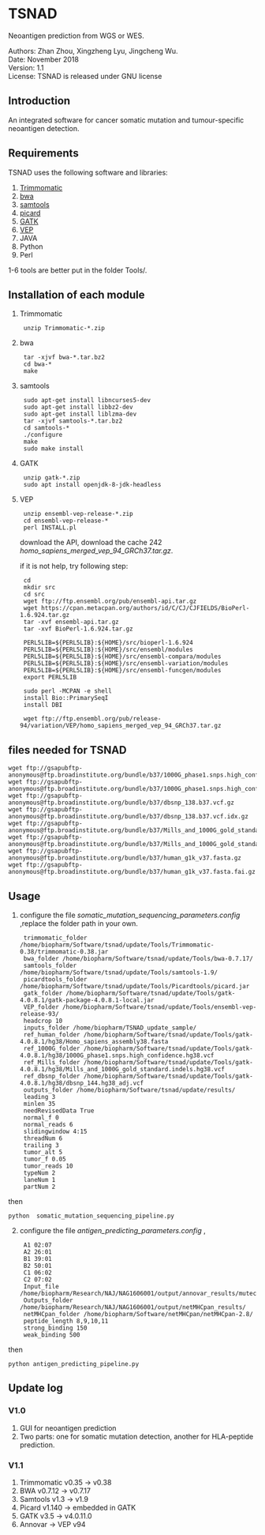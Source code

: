 # TSNAD
 
 Neoantigen prediction from WGS or WES.    
   
 Authors: Zhan Zhou, Xingzheng Lyu, Jingcheng Wu.  
 Date: November 2018  
 Version: 1.1  
 License: TSNAD is released under GNU license  

## Introduction  

An integrated software for cancer somatic mutation and tumour-specific neoantigen detection.  

## Requirements
TSNAD uses the following software and libraries:  
  	
1. [Trimmomatic](http://www.usadellab.org/cms/uploads/supplementary/Trimmomatic/Trimmomatic-0.38.zip)  
2. [bwa](https://sourceforge.net/projects/bio-bwa/files/bwa-0.7.17.tar.bz2/download)  
3. [samtools](https://sourceforge.net/projects/samtools/files/latest/download)  
4. [picard](https://github.com/broadinstitute/picard/releases/download/2.18.15/picard.jar)    
5. [GATK](https://github.com/broadinstitute/gatk/releases/download/4.0.11.0/gatk-4.0.11.0.zip)   
6. [VEP](https://github.com/Ensembl/ensembl-vep/archive/release/94.zip)   
7. JAVA     
8. Python    
9. Perl   
  
1-6 tools are better put in the folder Tools/.   

## Installation of each module
1. Trimmomatic   

		unzip Trimmomatic-*.zip

2. bwa

		tar -xjvf bwa-*.tar.bz2
		cd bwa-*
		make

3. samtools
	
		sudo apt-get install libncurses5-dev
		sudo apt-get install libbz2-dev
		sudo apt-get install liblzma-dev
		tar -xjvf samtools-*.tar.bz2
		cd samtools-*
		./configure
		make
		sudo make install

4. GATK

		unzip gatk-*.zip
		sudo apt install openjdk-8-jdk-headless
	
5. VEP

		unzip ensembl-vep-release-*.zip
		cd ensembl-vep-release-*
		perl INSTALL.pl
	
	download the API, download the cache 242 *homo_sapiens_merged_vep_94_GRCh37.tar.gz*.
	
	if it is not help, try following step:
		
		cd 
		mkdir src
		cd src
		wget ftp://ftp.ensembl.org/pub/ensembl-api.tar.gz
		wget https://cpan.metacpan.org/authors/id/C/CJ/CJFIELDS/BioPerl-1.6.924.tar.gz
		tar -xvf ensembl-api.tar.gz
		tar -xvf BioPerl-1.6.924.tar.gz
		
		PERL5LIB=${PERL5LIB}:${HOME}/src/bioperl-1.6.924
		PERL5LIB=${PERL5LIB}:${HOME}/src/ensembl/modules
		PERL5LIB=${PERL5LIB}:${HOME}/src/ensembl-compara/modules
		PERL5LIB=${PERL5LIB}:${HOME}/src/ensembl-variation/modules
		PERL5LIB=${PERL5LIB}:${HOME}/src/ensembl-funcgen/modules
		export PERL5LIB
		
		sudo perl -MCPAN -e shell
		install Bio::PrimarySeqI
		install DBI
		
		wget ftp://ftp.ensembl.org/pub/release-94/variation/VEP/homo_sapiens_merged_vep_94_GRCh37.tar.gz

## files needed for TSNAD

	wget ftp://gsapubftp-anonymous@ftp.broadinstitute.org/bundle/b37/1000G_phase1.snps.high_confidence.b37.vcf.gz
	wget ftp://gsapubftp-anonymous@ftp.broadinstitute.org/bundle/b37/1000G_phase1.snps.high_confidence.b37.vcf.idx.gz
	wget ftp://gsapubftp-anonymous@ftp.broadinstitute.org/bundle/b37/dbsnp_138.b37.vcf.gz
	wget ftp://gsapubftp-anonymous@ftp.broadinstitute.org/bundle/b37/dbsnp_138.b37.vcf.idx.gz
	wget ftp://gsapubftp-anonymous@ftp.broadinstitute.org/bundle/b37/Mills_and_1000G_gold_standard.indels.b37.vcf.gz
	wget ftp://gsapubftp-anonymous@ftp.broadinstitute.org/bundle/b37/Mills_and_1000G_gold_standard.indels.b37.vcf.idx.gz
	wget ftp://gsapubftp-anonymous@ftp.broadinstitute.org/bundle/b37/human_g1k_v37.fasta.gz
	wget ftp://gsapubftp-anonymous@ftp.broadinstitute.org/bundle/b37/human_g1k_v37.fasta.fai.gz
	

## Usage 
1. configure the file *somatic_mutation_sequencing_parameters.config* ,replace the folder path in your own.
	
		trimmomatic_folder /home/biopharm/Software/tsnad/update/Tools/Trimmomatic-0.38/trimmomatic-0.38.jar
		bwa_folder /home/biopharm/Software/tsnad/update/Tools/bwa-0.7.17/
		samtools_folder /home/biopharm/Software/tsnad/update/Tools/samtools-1.9/
		picardtools_folder /home/biopharm/Software/tsnad/update/Tools/Picardtools/picard.jar
		gatk_folder /home/biopharm/Software/tsnad/update/Tools/gatk-4.0.8.1/gatk-package-4.0.8.1-local.jar
		VEP_folder /home/biopharm/Software/tsnad/update/Tools/ensembl-vep-release-93/
		headcrop 10
		inputs_folder /home/biopharm/TSNAD_update_sample/
		ref_human_folder /home/biopharm/Software/tsnad/update/Tools/gatk-4.0.8.1/hg38/Homo_sapiens_assembly38.fasta
		ref_1000G_folder /home/biopharm/Software/tsnad/update/Tools/gatk-4.0.8.1/hg38/1000G_phase1.snps.high_confidence.hg38.vcf
		ref_Mills_folder /home/biopharm/Software/tsnad/update/Tools/gatk-4.0.8.1/hg38/Mills_and_1000G_gold_standard.indels.hg38.vcf
		ref_dbsnp_folder /home/biopharm/Software/tsnad/update/Tools/gatk-4.0.8.1/hg38/dbsnp_144.hg38_adj.vcf
		outputs_folder /home/biopharm/Software/tsnad/update/results/
		leading 3
		minlen 35
		needRevisedData True
		normal_f 0
		normal_reads 6
		slidingwindow 4:15
		threadNum 6
		trailing 3
		tumor_alt 5
		tumor_f 0.05
		tumor_reads 10
		typeNum 2
		laneNum 1
		partNum 2

then 

	python  somatic_mutation_sequencing_pipeline.py

2. configure the file *antigen_predicting_parameters.config* ,

		A1 02:07
		A2 26:01
		B1 39:01
		B2 50:01
		C1 06:02
		C2 07:02
		Input_file /home/biopharm/Research/NAJ/NAG1606001/output/annovar_results/mutect_call_missenseMutation.txt
		Outputs_folder /home/biopharm/Research/NAJ/NAG1606001/output/netMHCpan_results/
		netMHCpan_folder /home/biopharm/Software/netMHCpan/netMHCpan-2.8/
		peptide_length 8,9,10,11
		strong_binding 150
		weak_binding 500

then 

	python antigen_predicting_pipeline.py

## Update log

### V1.0 
1. GUI for neoantigen prediction  
2. Two parts: one for somatic mutation detection, another for HLA-peptide prediction.

### V1.1
1. Trimmomatic v0.35 -> v0.38  
2. BWA v0.7.12 -> v0.7.17  
3. Samtools v1.3 -> v1.9  
4. Picard v1.140 -> embedded in GATK 
5. GATK v3.5 -> v4.0.11.0  
6. Annovar -> VEP v94  
 

  
 
